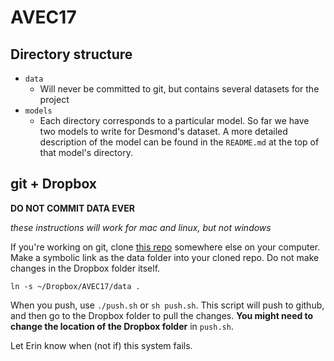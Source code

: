# AVEC17

## Directory structure

* `data`
	- Will never be committed to git, but contains several datasets for the project
* `models`
	- Each directory corresponds to a particular model. So far we have two models to write for Desmond's dataset. A more detailed description of the model can be found in the `README.md` at the top of that model's directory.

## git + Dropbox

**DO NOT COMMIT DATA EVER**

*these instructions will work for mac and linux, but not windows*

If you're working on git, clone [this repo](https://github.com/erindb/AVEC17) somewhere else on your computer. Make a symbolic link as the data folder into your cloned repo. Do not make changes in the Dropbox folder itself.

	ln -s ~/Dropbox/AVEC17/data .

When you push, use `./push.sh` or `sh push.sh`. This script will push to github, and then go to the Dropbox folder to pull the changes. **You might need to change the location of the Dropbox folder** in `push.sh`.

Let Erin know when (not if) this system fails.
